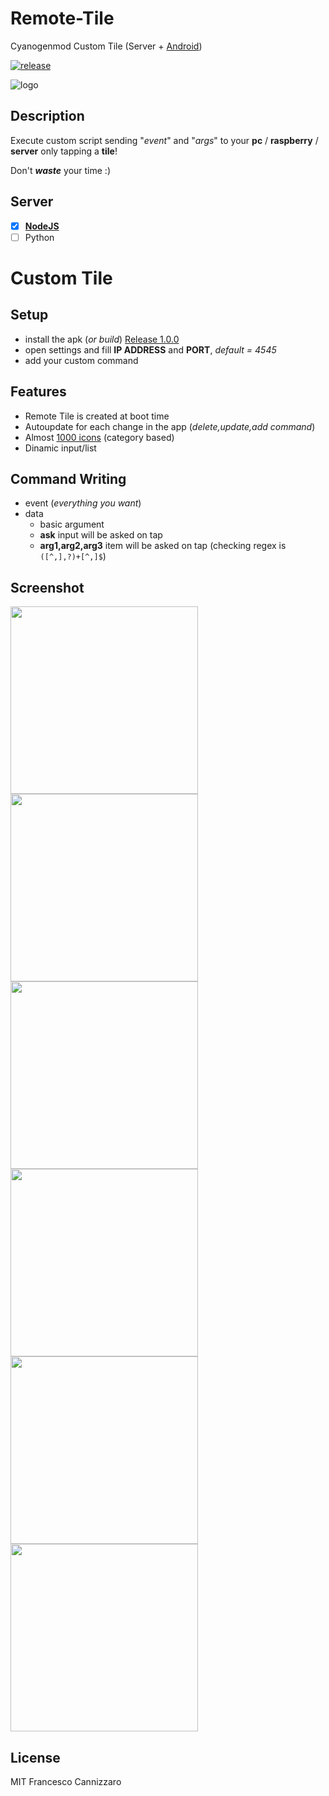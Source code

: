 # Remote-Tile
Cyanogenmod Custom Tile (Server + [Android](#custom-tile))

[![release](https://img.shields.io/badge/Latest%20Release-1.0.1-brightgreen.svg)](https://github.com/FrancisCan/Remote-Tile/releases/tag/1.0.1)

![logo](https://raw.githubusercontent.com/FrancisCan/Remote-Tile/master/android/app/src/main/res/drawable-xhdpi/ic_launcher.png)

## Description
Execute custom script sending "*event*" and "*args*" to your **pc** / **raspberry** / **server** only tapping a **tile**!

Don't ***waste*** your time :)

## Server
- [x] [**NodeJS**](https://github.com/FrancisCan/Remote-Tile/tree/master/server/NodeJS)
- [ ] Python

# Custom Tile

## Setup
- install the apk (*or build*) [Release 1.0.0](https://github.com/FrancisCan/Remote-Tile/releases/tag/1.0.0)
- open settings and fill **IP ADDRESS** and **PORT**, *default = 4545*
- add your custom command

## Features
- Remote Tile is created at boot time
- Autoupdate for each change in the app (*delete,update,add command*)
- Almost [1000 icons](https://design.google.com/icons/) (category based)
- Dinamic input/list

## Command Writing
 - event (*everything you want*)
 - data
    - basic argument
    - **ask** input will be asked on tap
    - **arg1,arg2,arg3** item will be asked on tap (checking regex is ```([^,],?)+[^,]$```)

## Screenshot
<img src="https://raw.githubusercontent.com/FrancisCan/Remote-Tile/master/android/screenshot/main.png" width=300 />
<img src="https://raw.githubusercontent.com/FrancisCan/Remote-Tile/master/android/screenshot/editor.png" width=300 />
<img src="https://raw.githubusercontent.com/FrancisCan/Remote-Tile/master/android/screenshot/tiles.png" width=300 />
<img src="https://raw.githubusercontent.com/FrancisCan/Remote-Tile/master/android/screenshot/tile_expanded.png" width=300 />
<img src="https://raw.githubusercontent.com/FrancisCan/Remote-Tile/master/android/screenshot/ask.png" width=300 />
<img src="https://raw.githubusercontent.com/FrancisCan/Remote-Tile/master/android/screenshot/list.png" width=300 />

## License
MIT Francesco Cannizzaro
